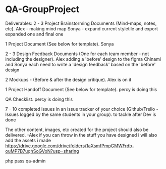 # QA-GroupProject
Deliverables:
2 - 3 Project Brainstorming Documents (Mind-maps, notes, etc).
Alex - making mind map
Sonya - expand current styletile and export expanded one and final one

1 Project Document (See below for template).
Sonya

2 - 3 Design Feedback Documents (One for each team member - not including the designer).
Alex adding a 'before' design to the figma
Chinami and Sonya each need to write a 'design feedback' based on the 'before' design

2 Mockups - (Before & after the design critique).
Alex is on it

1 Project Handoff Document (See below for template).
percy is doing this

QA Checklist.
percy is doing this

7 - 10 completed issues in an issue tracker of your choice (Github/Trello - Issues logged by the same students in your group).
to tackle after Dev is done

The other content, images, etc created for the project should also be delivered.
-Alex if you can throw in the stuff you have designed 
i will also add the assets i made
https://drive.google.com/drive/folders/1aXsmfPmpGMWFrdb-ouMP7B7uqhSoGVxN?usp=sharing

php
pass
qa-admin
